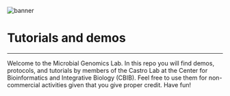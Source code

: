 ![banner](https://raw.githubusercontent.com/microgenomics/tutorials/master/img/microgenomics.png)

# Tutorials and demos
-------------------------

Welcome to the Microbial Genomics Lab. In this repo you will find demos, protocols, and tutorials by members of the Castro Lab at the Center for Bioinformatics and Integrative Biology (CBIB). Feel free to use them for non-commercial activities given that you give proper credit. Have fun!
